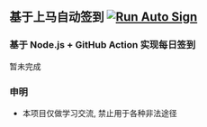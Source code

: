 ## 基于上马自动签到 [![Run Auto Sign](https://github.com/zhaohongxuan/shangma_auto_sign/actions/workflows/auto-sign.yaml/badge.svg)](https://github.com/zhaohongxuan/shangma_auto_sign/actions/workflows/auto-sign.yaml)

### 基于 Node.js + GitHub Action 实现每日签到    
     
暂未完成

### 申明
- 本项目仅做学习交流, 禁止用于各种非法途径
   
